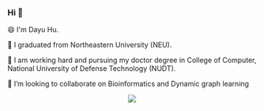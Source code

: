### Hi 👋

😄 I'm Dayu Hu.

🔭 I graduated from Northeastern University (NEU). 

🌱 I am working hard and pursuing my doctor degree in College of Computer, National University of Defense Technology (NUDT). 

👯 I’m looking to collaborate on Bioinformatics and Dynamic graph learning

  <center> 
      <img align="center" src="https://github-readme-stats.vercel.app/api?username=DayuHu" />
  </center>

<!--
**DayuHuu/DayuHuu** is a ✨ _special_ ✨ repository because its `README.md` (this file) appears on your GitHub profile.

Here are some ideas to get you started:

- 🔭 I’m currently working on ...
- 🌱 I’m currently learning ...
- 👯 I’m looking to collaborate on ...
- 🤔 I’m looking for help with ...
- 💬 Ask me about ...
- 📫 How to reach me: ...
- 😄 Pronouns: ...
- ⚡ Fun fact: ...
-->
